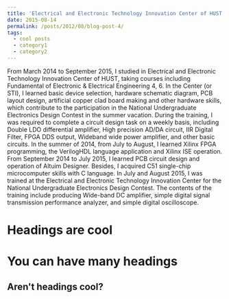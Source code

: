 ```yaml
---
title: 'Electrical and Electronic Technology Innovation Center of HUST'
date: 2015-08-14
permalink: /posts/2012/08/blog-post-4/
tags:
  - cool posts
  - category1
  - category2
---
```


From March 2014 to September 2015, I studied in Electrical and Electronic Technology Innovation Center of HUST, taking courses including Fundamental of Electronic & Electrical Engineering 4, 6. In the Center (or STI), I learned basic device selection, hardware schematic diagram, PCB layout design, artificial copper clad board making and other hardware skills, which contribute to the participation in the National Undergraduate Electronics Design Contest in the summer vacation.
During the training, I was required to complete a circuit design task on a weekly basis, including Double LDO differential amplifier, High precision AD/DA circuit, IIR Digital Filter, FPGA DDS output, Wideband wide power amplifier, and other basic circuits.
In the summer of 2014, from July to August, I learned Xilinx FPGA programming, the VerilogHDL language application and Xilinx ISE operation. 
From September 2014 to July 2015, I learned PCB circuit design and operation of Altuim Designer. Besides, I acquired C51 single-chip microcomputer skills with C language. 
In July and August 2015, I was trained at the Electrical and Electronic Technology Innovation Center for the National Undergraduate Electronics Design Contest. The contents of the training include producing Wide-band DC amplifier, simple digital signal transmission performance analyzer, and simple digital oscilloscope.
 


Headings are cool
======

You can have many headings
======

Aren't headings cool?
------
